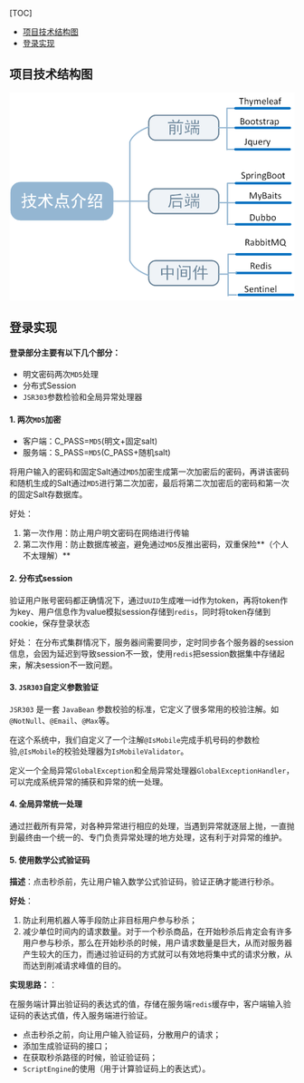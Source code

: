 [TOC]

- [项目技术结构图](#项目技术结构图)
- [登录实现](#登录实现)

## **项目技术结构图**

<img src="assets/技术栈.png" style="zoom:80%;" />

## 登录实现

#### **登录部分主要有以下几个部分：**

- 明文密码两次`MD5`处理
- 分布式Session
- `JSR303`参数检验和全局异常处理器

#### 1. 两次`MD5`加密

- 客户端：C_PASS=`MD5`(明文+固定salt)
- 服务端：S_PASS=`MD5`(C_PASS+随机salt)

将用户输入的密码和固定Salt通过`MD5`加密生成第一次加密后的密码，再讲该密码和随机生成的Salt通过`MD5`进行第二次加密，最后将第二次加密后的密码和第一次的固定Salt存数据库。

好处：

1. 第一次作用：防止用户明文密码在网络进行传输
2. 第二次作用：防止数据库被盗，避免通过`MD5`反推出密码，双重保险**（个人不太理解）**

#### 2. 分布式session

验证用户账号密码都正确情况下，通过`UUID`生成唯一id作为token，再将token作为key、用户信息作为value模拟session存储到`redis`，同时将token存储到cookie，保存登录状态

好处： 在分布式集群情况下，服务器间需要同步，定时同步各个服务器的session信息，会因为延迟到导致session不一致，使用`redis`把session数据集中存储起来，解决session不一致问题。

#### 3. `JSR303`自定义参数验证

`JSR303` 是一套 `JavaBean` 参数校验的标准，它定义了很多常用的校验注解。如`@NotNull`、`@Email`、`@Max`等。

在这个系统中，我们自定义了一个注解`@IsMobile`完成手机号码的参数检验,`@IsMobile`的校验处理器为`IsMobileValidator`。

定义一个全局异常`GlobalException`和全局异常处理器`GlobalExceptionHandler`，可以完成系统异常的捕获和异常的统一处理。

#### 4. 全局异常统一处理

通过拦截所有异常，对各种异常进行相应的处理，当遇到异常就逐层上抛，一直抛到最终由一个统一的、专门负责异常处理的地方处理，这有利于对异常的维护。

#### 5. 使用数学公式验证码

**描述**：点击秒杀前，先让用户输入数学公式验证码，验证正确才能进行秒杀。

**好处**：

1. 防止利用机器人等手段防止非目标用户参与秒杀；
2. 减少单位时间内的请求数量。对于一个秒杀商品，在开始秒杀后肯定会有许多用户参与秒杀，那么在开始秒杀的时候，用户请求数量是巨大，从而对服务器产生较大的压力，而通过验证码的方式就可以有效地将集中式的请求分散，从而达到削减请求峰值的目的。

**实现思路：**：

在服务端计算出验证码的表达式的值，存储在服务端`redis`缓存中，客户端输入验证码的表达式值，传入服务端进行验证。

- 点击秒杀之前，向让用户输入验证码，分散用户的请求；
- 添加生成验证码的接口；
- 在获取秒杀路径的时候，验证验证码；
- `ScriptEngine`的使用（用于计算验证码上的表达式）。

